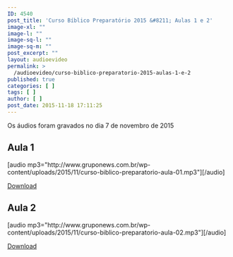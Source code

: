 ```yaml
---
ID: 4540
post_title: 'Curso Bíblico Preparatório 2015 &#8211; Aulas 1 e 2'
image-xl: ""
image-l: ""
image-sq-l: ""
image-sq-m: ""
post_excerpt: ""
layout: audioevideo
permalink: >
  /audioevideo/curso-biblico-preparatorio-2015-aulas-1-e-2
published: true
categories: [ ]
tags: [ ]
author: [ ]
post_date: 2015-11-18 17:11:25
---
```

Os áudios foram gravados no dia 7 de novembro de 2015

<h2>Aula 1</h2>
[audio mp3="http://www.gruponews.com.br/wp-content/uploads/2015/11/curso-biblico-preparatorio-aula-01.mp3"][/audio]

<a href="http://www.gruponews.com.br/wp-content/uploads/2015/11/curso-biblico-preparatorio-aula-01.mp3">Download</a>

<h2>Aula 2</h2>
[audio mp3="http://www.gruponews.com.br/wp-content/uploads/2015/11/curso-biblico-preparatorio-aula-02.mp3"][/audio]

<a href="http://www.gruponews.com.br/wp-content/uploads/2015/11/curso-biblico-preparatorio-aula-02.mp3">Download</a>